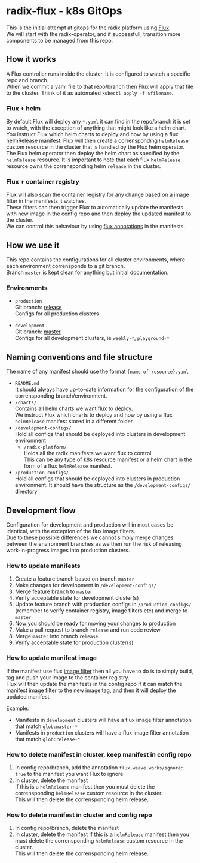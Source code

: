 # radix-flux - k8s GitOps
This is the initial attempt at gitops for the radix platform using [Flux](https://github.com/weaveworks/flux/).  
We will start with the radix-operator, and if successfull, transition more components to be managed from this repo.


## How it works

A Flux controller runs inside the cluster. It is configured to watch a specific repo and branch.  
When we commit a yaml file to that repo/branch then Flux will apply that file to the cluster. Think of it as automated `kubectl apply -f $filename`.  

### Flux + helm
By default Flux will deploy any `*.yaml` it can find in the repo/branch it is set to watch, with the exception of anything that might look like a helm chart.  
You instruct Flux which helm charts to deploy and how by using a flux [helmRelease](https://github.com/weaveworks/flux/blob/master/site/helm-integration.md) manifest. Flux will then create a corrensponding `helmRelease` custom resource in the cluster that is handled by the Flux helm operator. The Flux helm operator then deploy the helm chart as specified by the `helmRelease` resource. It is important to note that each flux `helmRelease` resource owns the corrensponding helm `release` in the cluster.

### Flux + container registry
Flux will also scan the container registry for any change based on a image filter in the manifests it watches.  
These filters can then trigger Flux to automatically update the manifests with new image in the config repo and then deploy the updated manifest to the cluster.   
We can control this behaviour by using [flux annotations](https://github.com/weaveworks/flux/blob/master/site/helm-integration.md#using-annotations-to-control-updates-to-helmrelease-resources) in the manifests.


## How we use it

This repo contains the configurations for all cluster environments, where each environment corrensponds to a git branch.  
Branch `master` is kept clean for anything but initial documentation.  

### Environments

- `production`  
  Git branch: [release](https://github.com/equinor/radix-flux/tree/release)  
  Configs for all production clusters  

- `development`  
  Git branch: [master](https://github.com/equinor/radix-flux)  
  Configs for all development clusters, ie `weekly-*`, `playground-*`  


## Naming conventions and file structure

The name of any manifest should use the format `{name-of-resource}.yaml`

- `README.md`  
  It should always have up-to-date information for the configuration of the corrensponding branch/environment.  
- `/charts/`  
  Contains all helm charts we want flux to deploy.  
  We instruct Flux which charts to deploy and how by using a flux `helmRelease` manifest stored in a different folder.
- `/development-configs/`  
  Hold all configs that should be deployed into clusters in development environment  
  - `/radix-platform/`  
    Holds all the radix manifests we want flux to control.  
    This can be any type of k8s resource manifest or a helm chart in the form of a flux `helmRelease` manifest.  
- `/production-configs/`  
  Hold all configs that should be deployed into clusters in production environment. It should have the structure as the `/development-configs/` directory


## Development flow

Configuration for development and production will in most cases be identical, with the exception of the flux image filters.  
Due to these possible differences we cannot simply merge changes between the environment branches as we then run the risk of releasing work-in-progress images into production clusters.


### How to update manifests

1. Create a feature branch based on branch `master`
1. Make changes for development in `/development-configs/`
1. Merge feature branch to `master`
1. Verify acceptable state for development cluster(s)
1. Update feature branch with production configs in `/production-configs/` (remember to verify container registry, image filters etc) and merge to `master`
1. Now you should be ready for moving your changes to production
1. Make a pull request to branch `release` and run code review
1. Merge `master` into branch `release`
1. Verify acceptable state for production cluster(s)


### How to update manifest image

If the manifest use flux [image filter](https://github.com/weaveworks/flux/blob/master/site/fluxctl.md#using-annotations) then all you have to do is to simply build, tag and push your image to the container registry.  
Flux will then update the manifests in the config repo if it can match the manifest image filter to the new image tag, and then it will deploy the updated manifest.

Example:  
- Manifests in `development` clusters will have a flux image filter annotation that match `glob:master-*`
- Manifests in `production` clusters will have a flux image filter annotation that match `glob:release-*`  


### How to delete manifest in cluster, keep manifest in config repo

1. In config repo/branch, add the annotation `flux.weave.works/ignore: true` to the manifest you want Flux to ignore
1. In cluster, delete the manifest  
   If this is a `helmRelease` manifest then you must delete the corrensponding `helmRelease` custom resource in the cluster.  
   This will then delete the corrensponding helm release.


### How to delete manifest in cluster and config repo

1. In config repo/branch, delete the manifest
1. In cluster, delete the manifest
   If this is a `helmRelease` manifest then you must delete the corrensponding `helmRelease` custom resource in the cluster.  
   This will then delete the corrensponding helm release.
  